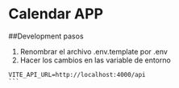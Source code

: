 # Calendar APP


##Development pasos

1. Renombrar el archivo .env.template por .env
2. Hacer los cambios en las variable de entorno


````
VITE_API_URL=http://localhost:4000/api
```